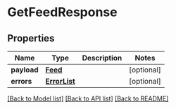 # GetFeedResponse

## Properties
Name | Type | Description | Notes
------------ | ------------- | ------------- | -------------
**payload** | [**Feed**](Feed.md) |  | [optional] 
**errors** | [**ErrorList**](ErrorList.md) |  | [optional] 

[[Back to Model list]](../README.md#documentation-for-models) [[Back to API list]](../README.md#documentation-for-api-endpoints) [[Back to README]](../README.md)

